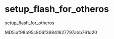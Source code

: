 setup_flash_for_otheros
=======================

setup_flash_for_otheros

MD5:af98b95c806f36841627797abb761d20
